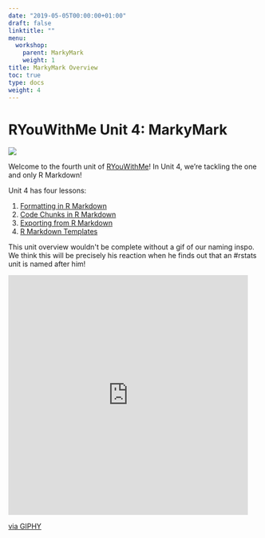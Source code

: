 ```yaml
---
date: "2019-05-05T00:00:00+01:00"
draft: false
linktitle: ""
menu:
  workshop:
    parent: MarkyMark
    weight: 1
title: MarkyMark Overview
toc: true
type: docs
weight: 4
---
```


# RYouWithMe Unit 4: MarkyMark

![](/workshop/04-MarkyMark-0_files/markymark-banner.jpg)

Welcome to the fourth unit of [RYouWithMe](/courses/workshop/_index/)! In Unit 4, we’re tackling the one and only R Markdown!

Unit 4 has four lessons:

1. [Formatting in R Markdown](/courses/workshop/04-MarkyMark-1/)
2. [Code Chunks in R Markdown](/courses/workshop/04-MarkyMark-2/)
3. [Exporting from R Markdown](/courses/workshop/04-MarkyMark-3/)
4. [R Markdown Templates](/courses/workshop/04-MarkyMark-4/)

This unit overview wouldn't be complete without a gif of our naming inspo. We think this will be precisely his reaction when he finds out that an #rstats unit is named after him!

<iframe src="https://giphy.com/embed/oKquFOlmCxLLa" width="480" height="480" frameBorder="0" class="giphy-embed" allowFullScreen></iframe><p><a href="https://giphy.com/gifs/mark-wahlberg-gif-hunt-oKquFOlmCxLLa">via GIPHY</a></p>

